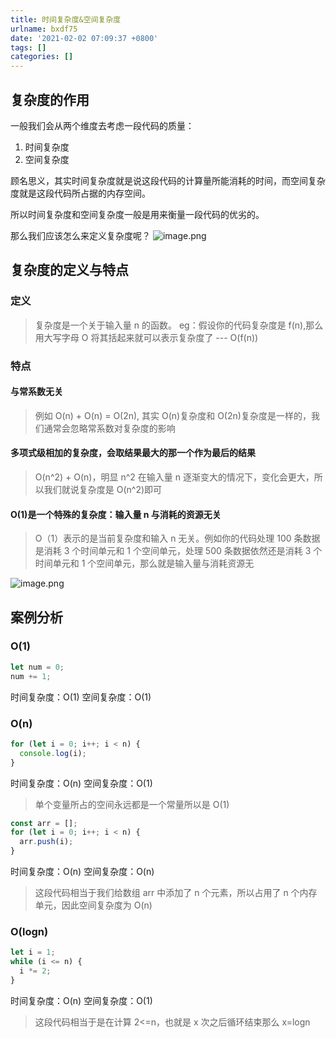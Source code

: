 ```yaml
---
title: 时间复杂度&空间复杂度
urlname: bxdf75
date: '2021-02-02 07:09:37 +0800'
tags: []
categories: []
---
```


## 复杂度的作用

一般我们会从两个维度去考虑一段代码的质量：

1. 时间复杂度
1. 空间复杂度

顾名思义，其实时间复杂度就是说这段代码的计算量所能消耗的时间，而空间复杂度就是这段代码所占据的内存空间。

所以时间复杂度和空间复杂度一般是用来衡量一段代码的优劣的。

那么我们应该怎么来定义复杂度呢？
![image.png](https://cdn.nlark.com/yuque/0/2020/png/2705850/1606953725697-beedfd24-126b-4e4f-97cc-28d93d2321e1.png#align=left&display=inline&height=78&margin=%5Bobject%20Object%5D&name=image.png&originHeight=155&originWidth=198&size=27501&status=done&style=none&width=99)

## 复杂度的定义与特点

### 定义

> 复杂度是一个关于输入量 n 的函数。
> eg：假设你的代码复杂度是 f(n),那么用大写字母 O 将其括起来就可以表示复杂度了 --- O(f(n))

### 特点

#### 与常系数无关

> 例如 O(n) + O(n) = O(2n), 其实 O(n)复杂度和 O(2n)复杂度是一样的，我们通常会忽略常系数对复杂度的影响

#### 多项式级相加的复杂度，会取结果最大的那一个作为最后的结果

> O(n^2) + O(n)，明显 n^2 在输入量 n 逐渐变大的情况下，变化会更大，所以我们就说复杂度是 O(n^2)即可

#### O(1)是一个特殊的复杂度：输入量 n 与消耗的资源无关

> O（1）表示的是当前复杂度和输入 n 无关。例如你的代码处理 100 条数据是消耗 3 个时间单元和 1 个空间单元，处理 500 条数据依然还是消耗 3 个时间单元和 1 个空间单元，那么就是输入量与消耗资源无

![image.png](https://cdn.nlark.com/yuque/0/2021/png/2705850/1612220986085-7033d2c5-66bb-4608-8177-b3105aa878a9.png#align=left&display=inline&height=337&margin=%5Bobject%20Object%5D&name=image.png&originHeight=1346&originWidth=1412&size=1576566&status=done&style=none&width=353)

## 案例分析

### O(1)

```javascript
let num = 0;
num += 1;
```

时间复杂度：O(1)
空间复杂度：O(1)

### O(n)

```javascript
for (let i = 0; i++; i < n) {
  console.log(i);
}
```

时间复杂度：O(n)
空间复杂度：O(1)

> 单个变量所占的空间永远都是一个常量所以是 O(1)

```javascript
const arr = [];
for (let i = 0; i++; i < n) {
  arr.push(i);
}
```

时间复杂度：O(n)
空间复杂度：O(n)

> 这段代码相当于我们给数组 arr 中添加了 n 个元素，所以占用了 n 个内存单元，因此空间复杂度为 O(n)

### O(logn)

```javascript
let i = 1;
while (i <= n) {
  i *= 2;
}
```

时间复杂度：O(n)
空间复杂度：O(1)

> 这段代码相当于是在计算 2<=n，也就是 x 次之后循环结束那么 x=logn
